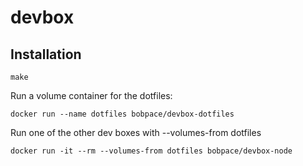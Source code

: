 # devbox

## Installation

```
make
```

Run a volume container for the dotfiles:

    docker run --name dotfiles bobpace/devbox-dotfiles

Run one of the other dev boxes with --volumes-from dotfiles

    docker run -it --rm --volumes-from dotfiles bobpace/devbox-node
